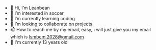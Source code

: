 - 👋 Hi, I’m Leanbean
- 👀 I’m interested in soccer
- 🌱 I’m currently learning coding
- 💞️ I’m looking to collaborate on projects
- 📫 How to reach me by my email, easy, i will just give you my email which is lsmbem.2028@gmail.com
- 👧 I'm currently 13 years old
  

<!---
Leanbeans2good/Leanbeans2good is a ✨ special ✨ repository because its `README.md` (this file) appears on your GitHub profile.
You can click the Preview link to take a look at your changes.
--->

